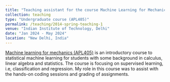 ```yaml
---
title: "Teaching assistant for the course Machine Learning for Mechanics"
collection: teaching
type: "Undergraduate course (APL405)"
permalink: /teaching/2014-spring-teaching-1
venue: "Indian Institute of Technology, Delhi"
date: "Jan 2024 - May 2024"
location: "New Delhi, India"
---
```


[Machine learning for mechanics (APL405)](https://coursesam.github.io/APL405/) is an introductory course to statistical machine learning for students with some background in calculus, linear algebra and statistics. The course is focusing on supervised learning, i.e, classification and regression. My role in this course was to assist with the hands-on coding sessions and grading of assignments.